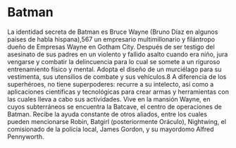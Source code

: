 # Batman
La identidad secreta de Batman es Bruce Wayne (Bruno Díaz en algunos países de habla hispana),5​6​7​ un empresario multimillonario y filántropo dueño de Empresas Wayne en Gotham City. Después de ser testigo del asesinato de sus padres en un violento y fallido asalto cuando era niño, jura vengarse y combatir la delincuencia para lo cual se somete a un riguroso entrenamiento físico y mental. Adopta el diseño de un murciélago para su vestimenta, sus utensilios de combate y sus vehículos.8​ A diferencia de los superhéroes, no tiene superpoderes: recurre a su intelecto, así como a aplicaciones científicas y tecnológicas para crear armas y herramientas con las cuales lleva a cabo sus actividades. Vive en la mansión Wayne, en cuyos subterráneos se encuentra la Batcave, el centro de operaciones de Batman. Recibe la ayuda constante de otros aliados, entre los cuales pueden mencionarse Robin, Batgirl (posteriormente Oráculo), Nightwing, el comisionado de la policía local, James Gordon, y su mayordomo Alfred Pennyworth.
